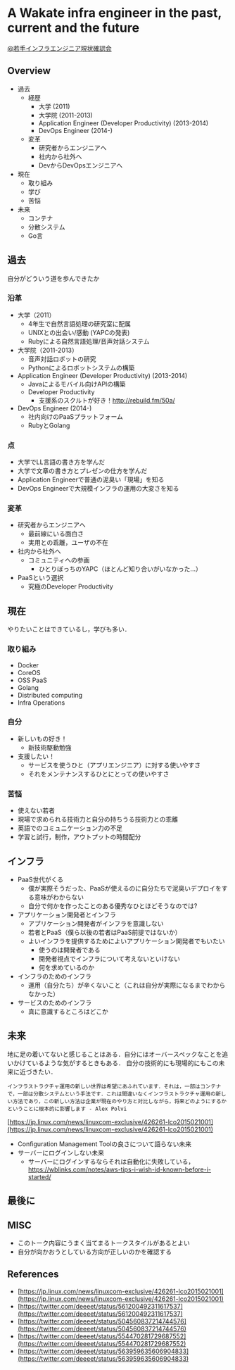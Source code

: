 # A Wakate infra engineer in the past, current and the future

[@若手インフラエンジニア現状確認会](https://twitter.com/hfm/status/558268064941088771)

## Overview

- 過去
    - 経歴
        - 大学 (2011)
        - 大学院 (2011-2013)
        - Application Engineer (Developer Productivity) (2013-2014)
        - DevOps Engineer (2014-)
    - 変革
        - 研究者からエンジニアへ
        - 社内から社外へ
        - DevからDevOpsエンジニアへ
- 現在
    - 取り組み
    - 学び
    - 苦悩
- 未来
     - コンテナ
     - 分散システム
     - Go言

## 過去

自分がどういう道を歩んできたか

### 沿革

- 大学（2011）
    - 4年生で自然言語処理の研究室に配属
    - UNIXとの出会い/感動 (YAPCの発表)
    - Rubyによる自然言語処理/音声対話システム
- 大学院（2011-2013）
    - 音声対話ロボットの研究
    - Pythonによるロボットシステムの構築
- Application Engineer (Developer Productivity) (2013-2014)
    - Javaによるモバイル向けAPIの構築
    - Developer Productivity
        - 支援系のスクルトが好き！http://rebuild.fm/50a/
- DevOps Engineer (2014-)    
    - 社内向けのPaaSプラットフォーム
    - RubyとGolang

### 点

- 大学でLL言語の書き方を学んだ
- 大学で文章の書き方とプレゼンの仕方を学んだ
- Application Engineerで普通の泥臭い「現場」を知る
- DevOps Engineerで大規模インフラの運用の大変さを知る

### 変革

- 研究者からエンジニアへ
    - 最前線にいる面白さ
    - 実用との乖離，ユーザの不在
- 社内から社外へ
    - コミュニティへの参画
        - ひとりぼっちのYAPC（ほとんど知り合いがいなかった...）
- PaaSという選択
    - 究極のDeveloper Productivity

## 現在

やりたいことはできているし，学びも多い．

### 取り組み

- Docker
- CoreOS
- OSS PaaS
- Golang
- Distributed computing
- Infra Operations


### 自分

- 新しいもの好き！
    - 新技術駆動勉強
- 支援したい！
    - サービスを使うひと（アプリエンジニア）に対する使いやすさ
    - それをメンテナンスするひとにとっての使いやすさ

    
### 苦悩

- 使えない若者
- 現場で求められる技術力と自分の持ちうる技術力との乖離
- 英語でのコミュニケーション力の不足
- 学習と試行，制作，アウトプットの時間配分

## インフラ

- PaaS世代がくる
    - 僕が実際そうだった、PaaSが使えるのに自分たちで泥臭いデプロイをする意味がわからない
    - 自分で何かを作ったことのある優秀なひとほどそうなのでは?
- アプリケーション開発者とインフラ
    - アプリケーション開発者がインフラを意識しない
    - 若者とPaaS（僕ら以後の若者はPaaS前提ではないか）
    - よいインフラを提供するためによいアプリケーション開発者でもいたい
        - 使うのは開発者である
        - 開発者視点でインフラについて考えないといけない
        - 何を求めているのか
- インフラのためのインフラ
    - 運用（自分たち）が辛くないこと（これは自分が実際になるまでわからなかった） 
- サービスのためのインフラ
    - 真に意識するところはどこか

## 未来

地に足の着いてないと感じることはある．自分にはオーバースペックなことを追いかけているような気がするときもある．
自分の技術的にも現場的にもこの未来に近づきたい．

```
インフラストラクチャ運用の新しい世界は希望にあふれています．それは，一部はコンテナで，一部は分散システムという手法です．これは間違いなくインフラストラクチャ運用の新しい方法であり，この新しい方法は企業が現在のやり方と対比しながら，将来どのようにするかということに根本的に影響します - Alex Polvi
```

[https://jp.linux.com/news/linuxcom-exclusive/426261-lco2015021001](https://jp.linux.com/news/linuxcom-exclusive/426261-lco2015021001)

- Configuration Management Toolの良さについて語らない未来
- サーバーにログインしない未来
    - サーバーにログインするならそれは自動化に失敗している，https://wblinks.com/notes/aws-tips-i-wish-id-known-before-i-started/


## 最後に


## MISC

- このトーク内容にうまく当てまるトークスタイルがあるとよい
- 自分が向かおうとしている方向が正しいのかを確認する


## References

- [https://jp.linux.com/news/linuxcom-exclusive/426261-lco2015021001](https://jp.linux.com/news/linuxcom-exclusive/426261-lco2015021001)
- [https://twitter.com/deeeet/status/561200492311617537](https://twitter.com/deeeet/status/561200492311617537)
- [https://twitter.com/deeeet/status/504560837214744576](https://twitter.com/deeeet/status/504560837214744576)
- [https://twitter.com/deeeet/status/554470281729687552](https://twitter.com/deeeet/status/554470281729687552)
- [https://twitter.com/deeeet/status/563959635606904833](https://twitter.com/deeeet/status/563959635606904833)
